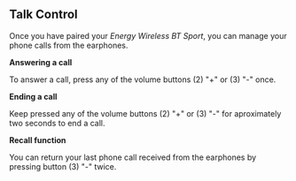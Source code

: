 ## Talk Control

Once you have paired your *Energy Wireless BT Sport*, you can manage your phone calls from the earphones.

**Answering a call**

To answer a call, press any of the volume buttons (2) "+" or (3) "-" once.

**Ending a call**

Keep pressed any of the volume buttons (2) "+" or (3) "-" for aproximately two seconds to end a call.

**Recall function**

You can return your last phone call received from the earphones by pressing button (3) "-" twice.

